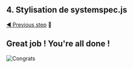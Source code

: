 ## 4. Stylisation de systemspec.js <a name="systemspec"></a>

[◀ Previous step](metronome.md) 🤨

## Great job ! You're all done !

![Congrats](src/assets/congrats.gif)
